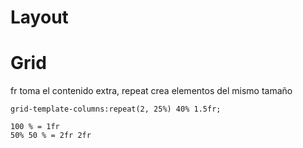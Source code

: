 # Layout

# Grid

fr toma el contenido extra, repeat crea elementos del mismo tamaño

	grid-template-columns:repeat(2, 25%) 40% 1.5fr;
	
	100 % = 1fr
	50% 50 % = 2fr 2fr